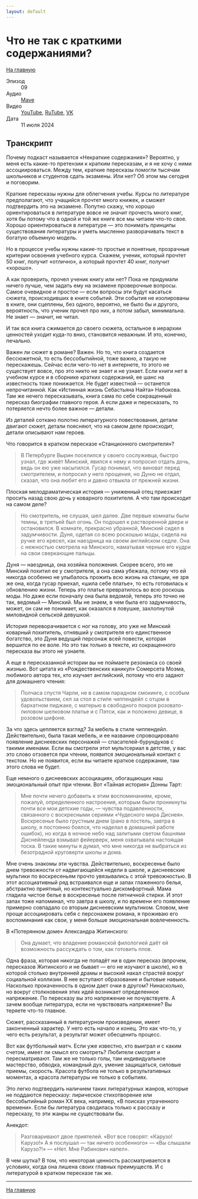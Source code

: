 ```yaml
---
layout: default
---
```


# Что не так с краткими содержаниями?

[На главную](./index.html)

<dl>
<dt>Эпизод</dt>
<dd>09</dd>
<dt>Аудио</dt>
<dd><a href="https://nonbrevia.mave.digital/ep-10">Mave</a></dd>
<dt>Видео</dt>
<dd><a href="https://youtu.be/UfN4l80t2FQ">YouTube</a>, <a href="https://rutube.ru/video/private/dced6803303966b168d2d4271c4eef79/?p=VYxwGMfH8DDo7rmH4yJtyQ">RuTube</a>, <a href="https://vk.com/video-222396379_456239034">VK</a></dd>
<dt>Дата</dt>
<dd>11 июля 2024</dd>
</dl>

## Транскрипт

Почему подкаст называется «Некраткие содержания»? Вероятно, у меня есть какие-то претензии к кратким пересказам, и я не хочу с ними ассоциироваться. Между тем, краткие пересказы помогли тысячам школьников и студентов сдать экзамены. Или нет? Об этом мы сегодня и поговорим. 

Краткие пересказы нужны для облегчения учебы. Курсы по литературе предполагают, что учащийся прочтет много книжек, и сможет подтвердить это на экзамене. Попутно скажу, что хорошо ориентироваться в литературе вовсе не значит прочесть много книг, хотя бы потому что в одной и той же книге все мы читаем что-то свое. Хорошо ориентироваться в литературе — это понимать принципы существования литературы и уметь мысленно разворачивать текст в богатую объемную модель.

Но в процессе учебы нужны какие-то простые и понятные, прозрачные критерии освоения учебного курса. Скажем, ученик, который прочтет 50 книг, получит «отлично», а который прочтет 40 книг, получит «хорошо».

А как проверить, прочел ученик книгу или нет? Пока не придумали ничего лучше, чем задать ему на экзамене проверочные вопросы. Самое очевидное и простое — если вопросы эти будут касаться сюжета, происходивших в книге событий. Эти события не изолированы в книге, они сцеплены, без одного, вероятно, не было бы и другого, вероятность, что ученик прочел про них, а потом забыл, минимальна. Не знает — значит, не читал.

И так вся книга сжимается до своего сюжета, остальное в иерархии ценностей уходит куда-то вниз, становится неважным. И это, конечно, печально. 

Важен ли сюжет в романе? Важен. Но то, что книга создается бессюжетной, то есть бессобытийной, тоже важно, а такую не перескажешь. Сейчас если чего-то нет в интернете, то этого не существует вовсе, про это никто не знает и не узнает. Если книги нет в учебном курсе и в сборнике кратких содержаний, ее шанс на известность тоже понижается. Не будет известной — останется непрочитанной. Как «Истинная жизнь Себастьяна Найта» Набокова. Там же нечего пересказывать, книга сама по себе сокращенный пересказ биографии главного героя. А если даже и пересказать, то потеряется нечто более важное — детали. 

Из деталей соткано полотно литературного повествования, детали двигают сюжет, детали поясняют, что на самом деле происходит, детали описывают нам героев.

Что говорится в кратком пересказе «Станционного смотрителя»?

> В Петербурге Вырин поселился у своего сослуживца, быстро узнал, где живёт Минский, явился к нему и попросил отдать дочь, ведь он ею уже насытился. Гусар понимал, что виноват перед смотрителем, и попросил у него прощения, но Дуню не отдал, сказал, что она любит его и давно отвыкла от прежней жизни.

Плоская мелодраматическая история — униженный отец приезжает просить назад свою дочь у коварного похитителя. А что там происходит на самом деле?

> Но смотритель, не слушая, шел далее. Две первые комнаты были темны, в третьей был огонь. Он подошел к растворенной двери и остановился. В комнате, прекрасно убранной, Минский сидел в задумчивости. Дуня, одетая со всею роскошью моды, сидела на ручке его кресел, как наездница на своем английском седле. Она с нежностью смотрела на Минского, наматывая черные его кудри на свои сверкающие пальцы.

Дуня — наездница, она хозяйка положения. Скорее всего, это не Минский похитил ее у смотрителя, а она сама убежала, потому что ей никогда особенно не улыбалось прожить всю жизнь на станции, не зря же она, когда гусар приехал, «шила себе платье», то есть готовилась к обновлению жизни. Теперь это платье превратилось во всю роскошь моды. Но даже если поначалу она была ведомой, теперь это точно не так, ведомый — Минский. Мы не знаем, в чем была его задумчивость, может, он сам не понимает, как оказался в ловушке, захлопнутой миловидной сельской девушкой.

История переворачивается с ног на голову, это уже не Минский коварный похититель, отнявший у смотрителя его единственное богатство, это Дуня ведущий персонаж всей повести, которая вершится по ее воле. Но это так только в тексте, из сокращенного пересказа вы этого не узнаете.

А еще в пересказанной истории вы не поймаете резонанса со своей жизнью. Вот цитата из «Рождественских каникул» Сомерсета Моэма, любимого автора тех, кто изучает английский, потому что его задают для домашнего чтения:

> Полчаса спустя Чарли, не в самом парадном смокинге, с особым удовольствием, сел за стол в стиле чиппендейл с отцом в бархатном пиджаке, с матерью в свободного покроя розовато-лиловом шелковом платье и с Пэтси, как и положено девице, в розовом шифоне. 

За что здесь цепляется взгляд? За мебель в стиле чиппендейл. Действительно, была такая мебель, и ее название спровоцировало появление диснеевских персонажей — спасателей-бурундуков с такими именами. Если вы смотрели этот мультсериал в детстве, у вас это слово отзовется при чтении, появится эмоциональный контакт с текстом. Но не появится, если вы читаете краткое содержание, там этого слова не будет. 

Еще немного о диснеевских ассоциациях, обогащающих наш эмоциональный опыт при чтении. Вот «Тайная история» Донны Тарт:

> Мне почти нечего добавить к этим воспоминаниям, кроме, пожалуй, определенного настроения, которым были проникнуты почти все мои детские годы, — чувства подавленности, связанного с воскресными сериями «Чудесного мира Диснея». Воскресенье было грустным днем (рано в постель, завтра в школу, я постоянно боялся, что наделал в домашней работе ошибок), но когда в ночное небо над залитыми светом башнями Диснейленда взмывал фейерверк, меня охватывала настоящая тоска. В такие минуты я думал, что мне никогда не выбраться из безотрадной круговерти школы и дома.

Мне очень знакомы эти чувства. Действительно, воскресенье было днем тревожности от надвигающейся недели в школе, и диснеевские мультики по воскресеньям прочто увязывались с этой тревожностью. В этот ассоциативный ряд встраивался еще и запах глаженного белья, абстрактно приятный, но контекстуально дискомфортный. Мама гладила чистое белье в воскресенье после пятничной стирки. И этот запах тоже напоминал, что завтра в школу, и по времени его появление примерно совпадало со вторым диснеевским мультиком. Словом, мне проще ассоциировать себя с персонажем романа, я проживаю его воспоминания как свои, у меня больше эмоциональная вовлеченность.

В «Потерянном доме» Александра Житинского:

> Она думает, что владение романской филологией даёт ей возможность рассуждать о том, как готовить плов.

Одна фраза, которая никогда не попадёт ни в один пересказ (впрочем, пересказов Житинского и не бывает — его не изучают в школе), но в которой столько внутренней драмы и высокий накал страстей вокруг социальной коллизии. В нее вступают образование и бытовые навыки. Насколько прокаченность в одном дает очки в другом? Нинасколько, но вокруг столкновения этих идей возникает определенное напряжение. По пересказу вы это напряжение не почувствуете. А зачем вообще литература, если не чувствовать напряжение? Вы теряете что-то главное.

Сюжет, рассказанный в литературном произведении, имеет законченный характер. У него есть начало и конец. Это как что-то, у чего есть результат, а результат может обесценить процесс. 

Вот как футбольный матч. Если уже известно, кто выиграл и с каким счетом, имеет ли смысл его смотреть? Любители смотрят и пересматривают. Там же не только голы, там индивидуальное мастерство, обводка, командный дух, умение защищаться, силовые приемы, скорость. Красота футбола не только в результативных моментах, а красота литературы не только в событиях. 

Это легко подтвердить наличием таких литературных жанров, которые не поддаются пересказу: лирическое стихотворение или бессобытийный роман XX века, например, «В поисках утраченного времени». Если бы литература сводилась только к рассказу и пересказу, то эти жанры не существовали бы.

Анекдот:

> Разговаривают двое приятелей. «Вот все говорят: «Карузо! Карузо!» А я послушал — так ничего особенного» — «Вы слышали Карузо?!» — «Нет. Мне Рабинович напел».

В чем шутка? В том, что некоторая ценность рассматривается в условиях, когда она лишена своих главных преимуществ. И с литературой в кратком пересказе так же.


------

[На главную](./index.html)
